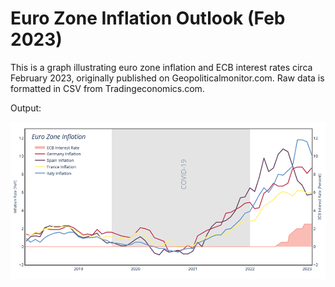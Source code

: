 # Euro Zone Inflation Outlook (Feb 2023)
This is a graph illustrating euro zone inflation and ECB interest rates circa February 2023, originally published on Geopoliticalmonitor.com. Raw data is formatted in CSV from Tradingeconomics.com.

Output: 

![Screenshot of Inflation Graph](InflationGraph.png)

